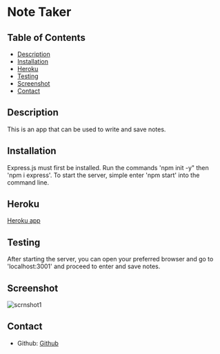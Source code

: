 # Note Taker

  ## Table of Contents
  * [Description](#description)
  * [Installation](#installation)
  * [Heroku](#heroku)
  * [Testing](#testing)
  * [Screenshot](#screenshot)
  * [Contact](#contact)


  ## Description 
  This is an app that can be used to write and save notes.

  ## Installation
  Express.js must first be installed.  Run the commands 'npm init -y" then 'npm i express'. To start the server, simple enter 'npm start' into the command line. 

  ## Heroku
  [Heroku app](https://hidden-temple-31972.herokuapp.com/)

  ## Testing
  After starting the server, you can open your preferred browser and go to 'localhost:3001' and proceed to enter and save notes.

  ## Screenshot
  ![scrnshot1](https://user-images.githubusercontent.com/30415670/169844115-2e083731-a33c-42b7-85ac-19774b75dded.png)

  ## Contact 
  - Github: [Github](https://github.com/arankin7)
  


